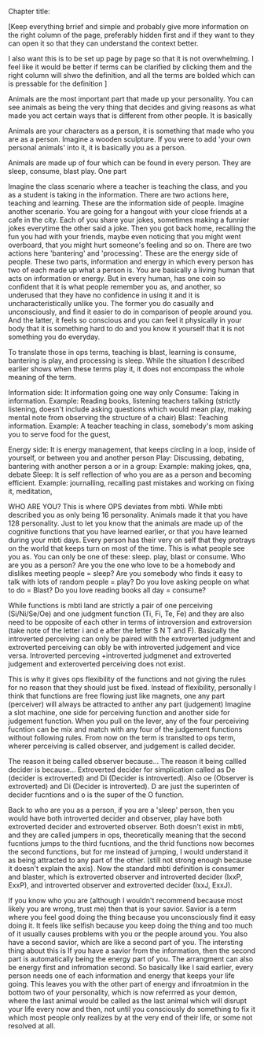 Chapter title: 

[Keep everything brrief and simple and probably give more information on the right column of the page, preferably hidden first and if they want to they can open it so that they can understand the context better.

I also want this is to be set up page by page so that it is not overwhelming. I feel like it would be better if terms can be clarified by clicking them and the right column will shwo the definition, and all the terms are bolded which can is pressable for the definition
]


Animals are the most important part that made up your personality. You can see animals as being the very thing that decides and giving reasons as what made you act certain ways that is different from other people. It is basically 

Animals are your characters as a person, it is something that made who you are as a person. Imagine a wooden sculpture. If you were to add 'your own personal animals' into it, it is basically you as a person. 

Animals are made up of four which can be found in every person. They are sleep, consume, blast play. One part 

Imagine the class scenario where a teacher is teaching the class, and you as a student is taking in the information. There are two actions here, teaching and learning. These are the information side of people. Imagine another scenario. You are going for a hangout with your close friends at a cafe in the city. Each of you share your jokes, sometimes making a funnier jokes everytime the other said a joke. Then you got back home, recalling the fun you had with your friends, maybe even noticing that you might went overboard, that you might hurt someone's feeling and so on. There are two actions here 'bantering' and 'processing'. These are the energy side of people. These two parts, information and energy in which every person has two of each made up what a person is. You are basically a living human that acts on information or energy. But in every human, has one coin so confident that it is what people remember you as, and another, so underused that they have no confidence in using it and it is uncharacteristically unlike you. The former you do casually and unconsciously, and find it easier to do in comparison of people around you. And the latter, it feels so conscious and you can feel it physically in your body that it is something hard to do and you know it yourself that it is not something you do everyday.

To translate those in ops terms, teaching is blast, learning is consume, bantering is play, and processing is sleep. While the situation I described earlier shows when these terms play it, it does not encompass the whole meaning of the term.

Information side: It information going one way only
Consume: Taking in information. Example: Reading books, listening teachers talking (strictly listening, doesn't include asking questions which would mean play, making mental note from observing the structure of a chair)
Blast: Teaching information. Example: A teacher teaching in class, somebody's mom asking you to serve food for the guest, 

Energy side: It is energy management, that keeps circling  in a loop, inside of yourself, or between you and another person
Play: Discussing, debating, bantering with another person a or in a group: Example: making jokes, qna, debate
Sleep: It is self reflection of who you are as a person and becoming efficient. Example: journalling, recalling past mistakes and working on fixing it, meditation, 

WHO ARE YOU?
This is where OPS deviates from mbti. While mbti described you as only being 16 personality. Animals made it that you have 128 personality. Just to let you know that the animals are made up of the cognitive functions that you have learned earlier, or that you have learned during your mbti days. Every person has their very on self that they protrays on the world that keeps turn on most of the time. This is what people see you as. You can only be one of these: sleep. play, blast or consume. Who are you as a person? Are you the one who love to be a homebody and dislikes meeting people = sleep? Are you somebody who finds it easy to talk with lots of random people = play? Do you love asking people on what to do = Blast? Do you love reading books all day = consume? 

While functions is mbti land are strictly a pair of one perceiving (Si/Ni/Se/Oe) and one judgment function (Ti, Fi, Te, Fe) and they are also need to be opposite of each other in terms of introversion and extroversion (take note of the letter i and e after the letter S N T and F). Basically the introverted perceiving can only be paired with the extroverted judgment and extroverted perceiving can obly be with introverted judgement and vice versa. Introverted perceving +introverted judgmenet and extroverted judgement and exteroverted perceiving does not exist.

This is why it gives ops flexibility of the functions and not giving the rules for no reason that they should just be fixed. Instead of flexibility, personally I think that functions are free flowing just like magnets, one any part (perceiver) will always be attracted to anther any part (judgement) Imagine a slot machine, one side for perceiving function and another side for judgement function. When you pull on the lever, any of the four perceiving fucntion can be mix and match with any four of the judgement functions without following rules. From now on the term is translted to ops term, wherer perceiving is called observer, and judgement is called decider.

The reason it being called observer because...
The reason it being callled decider is because...
Extroverted decider for simplication called as De (decider is extroverted) and Di (Decider is introverted). Also oe (Observer is extroverted) and Di (Decider is introverted). D are just the superinten of decider fucntions and o is the super of the O function.

Back to who are you as a person, if you are a 'sleep' person, then you would have both introverted decider and observer, play have both extroverted decider and extroverted observer. Both doesn't exist in mbti, and they are called jumpers in ops, theoretically meaning that the second fucntions jumps to the third fucntions, and the thrid functions now becomes the second functions, but for me instead of jumping, I would understand it as being attracted to any part of the other. (still not strong enough because it doesn't explain the axis). Now the standard mbti definition is consumer and blaster, which is extroverted observer and introverted decider (IxxP, ExxP), and introverted observer and extroverted decider (IxxJ, ExxJ).

If you know who you are (although I wouldn't recommend because most likely you are wrong, trust me) then that is your savior. Savior is a term where you feel good doing the thing because you unconsciously find it easy doing it. It feels like selfish because you keep doing the thing and too much of it usually causes problems with you or the people around you. You also have a second savior, which are like a second part of you. The intersting thing about this is If you have a savior from the information, then the second part is automatically being the energy part of you. The arrangment can also be energy first and infromation second. So basically like I said earlier, every person needs one of each information and energy that keeps your life going. This leaves you with the other part of energy and ifnroatmion in the bottom two of your personality, which is now referrred as your demon, where the last animal would be called as the last animal which will disrupt your life every now and then, not until you consciously do something to fix it which most people only realizes by at the very end of their life, or some not resolved at all. 